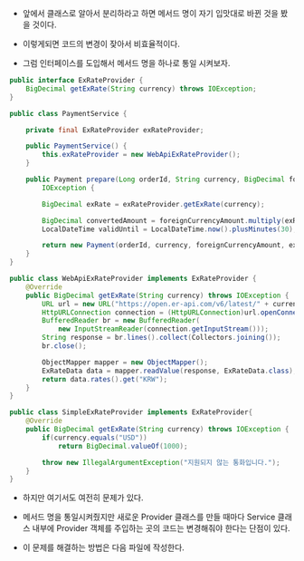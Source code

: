 - 앞에서 클래스로 알아서 분리하라고 하면 메서드 명이 자기 입맛대로 바뀐 것을 봤을 것이다.

- 이렇게되면 코드의 변경이 잦아서 비효율적이다.

- 그럼 인터페이스를 도입해서 메서드 명을 하나로 통일 시켜보자.

```java
public interface ExRateProvider {
	BigDecimal getExRate(String currency) throws IOException;
}
```

```java
public class PaymentService {

	private final ExRateProvider exRateProvider;

	public PaymentService() {
		this.exRateProvider = new WebApiExRateProvider();
	}

	public Payment prepare(Long orderId, String currency, BigDecimal foreignCurrencyAmount) throws
		IOException {

		BigDecimal exRate = exRateProvider.getExRate(currency);

		BigDecimal convertedAmount = foreignCurrencyAmount.multiply(exRate);
		LocalDateTime validUntil = LocalDateTime.now().plusMinutes(30);

		return new Payment(orderId, currency, foreignCurrencyAmount, exRate, convertedAmount, validUntil);
	}
}
```

```java
public class WebApiExRateProvider implements ExRateProvider {
	@Override
	public BigDecimal getExRate(String currency) throws IOException {
		URL url = new URL("https://open.er-api.com/v6/latest/" + currency);
		HttpURLConnection connection = (HttpURLConnection)url.openConnection();
		BufferedReader br = new BufferedReader(
			new InputStreamReader(connection.getInputStream()));
		String response = br.lines().collect(Collectors.joining());
		br.close();

		ObjectMapper mapper = new ObjectMapper();
		ExRateData data = mapper.readValue(response, ExRateData.class);
		return data.rates().get("KRW");
	}
}

```

```java
public class SimpleExRateProvider implements ExRateProvider{
	@Override
	public BigDecimal getExRate(String currency) throws IOException {
		if(currency.equals("USD"))
			return BigDecimal.valueOf(1000);

		throw new IllegalArgumentException("지원되지 않는 통화입니다.");
	}
}
```

- 하지만 여기서도 여전히 문제가 있다.

- 메서드 명을 통일시켜줬지만 새로운 Provider 클래스를 만들 때마다 Service 클래스 내부에 Provider 객체를 주입하는 곳의 코드는 변경해줘야 한다는 단점이 있다.

- 이 문제를 해결하는 방법은 다음 파일에 작성한다.
